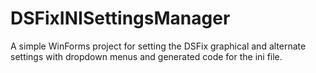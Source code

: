 DSFixINISettingsManager
=======================

A simple WinForms project for setting the DSFix graphical and alternate settings with dropdown menus and generated code for the ini file.
